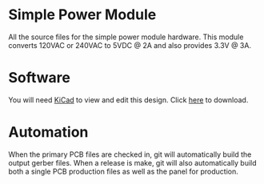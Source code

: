 # Simple Power Module

All the source files for the simple power module hardware. This module converts 120VAC or 240VAC to 5VDC @ 2A and also provides 3.3V @ 3A.

# Software 

You will need [KiCad](https://kicad.org) to view and edit this design. Click [here](https://www.kicad.org/download/) to download.

# Automation

When the primary PCB files are checked in, git will automatically build the output gerber files. When a release is make, git will also automatically build both a single PCB production files as well as the panel for production.
